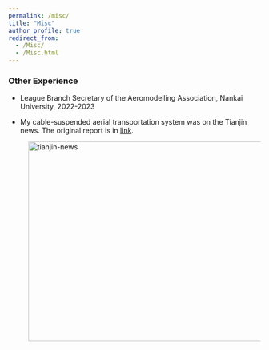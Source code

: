 ```yaml
---
permalink: /misc/
title: "Misc"
author_profile: true
redirect_from: 
  - /Misc/
  - /Misc.html
---
```




### Other Experience

- League Branch Secretary of the Aeromodelling Association, Nankai University, 2022-2023

- My cable-suspended aerial transportation system was on the Tianjin news. The original report is in [link](http://news.enorth.com.cn/system/2025/03/15/058176991.shtml).

<div style="margin-left: 40px;">
  <img src="http://cheungsiupaang.github.io/videos/tianjin-news.gif" alt="tianjin-news" width="600" height="400">
</div>
